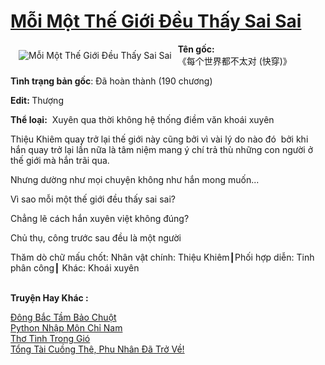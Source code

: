 <a href="https://utruyen.com/moi-mot-the-gioi-deu-thay-sai-sai/17672/" title="Mỗi Một Thế Giới Đều Thấy Sai Sai"><h1>Mỗi Một Thế Giới Đều Thấy Sai Sai</h1></a><div style="display:table"><img align="right" style="float: left; padding: 10px;" src="https://utruyen.com/images/story/200x260/moi-mot-the-gioi-deu-thay-sai-sai.jpg" alt="Mỗi Một Thế Giới Đều Thấy Sai Sai"><b>Tên gốc:</b>《每个世界都不太对 (快穿)》<p></p><b>Tình trạng bản gốc</b>: Đã hoàn thành (190 chương)<p></p><b>Edit: </b>Thượng<p></p><b>Thể loại:</b>  Xuyên qua thời không hệ thống điềm văn khoái xuyên<p></p>Thiệu Khiêm quay trở lại thế giới này cũng bởi vì vài lý do nào đó  bởi khi hắn quay trở lại lần nữa là tâm niệm mang ý chí trả thù những con người ở thế giới mà hắn trãi qua.<p></p>Nhưng dường như mọi chuyện không như hắn mong muốn...<p></p>Vì sao mỗi một thế giới đều thấy sai sai?<p></p>Chẳng lẽ cách hắn xuyên việt không đúng?<p></p>Chủ thụ, công trước sau đều là một người<p></p>Thăm dò chữ mấu chốt: Nhân vật chính: Thiệu Khiêm┃Phối hợp diễn: Tinh phân công┃ Khác: Khoái xuyên</div><p><br><b>Truyện Hay Khác :</b></p><a href="https://utruyen.com/dong-bac-tam-bao-chuot/17331/" alt="Đông Bắc Tầm Bảo Chuột">Đông Bắc Tầm Bảo Chuột</a><br/><a href="https://github.com/quanluxury/ngontinh_sac/tree/master/truyenhay/19343/" alt="Python Nhập Môn Chỉ Nam">Python Nhập Môn Chỉ Nam</a><br/><a href="https://www.flickr.com/photos/184340401@N07/48818890551/" alt="Thơ Tình Trong Gió">Thơ Tình Trong Gió</a><br/><a href="https://truyenngontinhay.wordpress.com/2019/10/03/tong-tai-cuong-the-phu-nhan-da-tro-ve/" alt="Tổng Tài Cuồng Thê, Phu Nhân Đã Trở Về!">Tổng Tài Cuồng Thê, Phu Nhân Đã Trở Về!</a><br/>